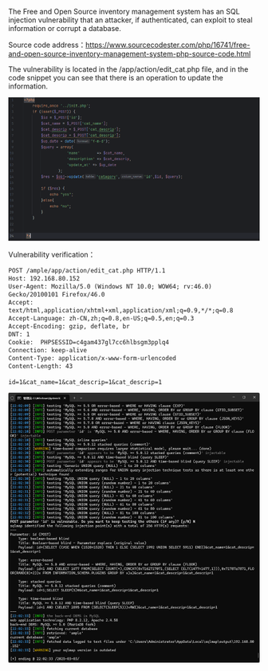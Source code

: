 



The Free and Open Source inventory management system has an SQL injection vulnerability that an attacker, if authenticated, can exploit to steal information or corrupt a database.





Source code address：https://www.sourcecodester.com/php/16741/free-and-open-source-inventory-management-system-php-source-code.html



The vulnerability is located in the /app/action/edit_cat.php file, and in the code snippet you can see that there is an operation to update the information.

![image-20250326144716441](images/image-20250326144716441.png)





Vulnerability verification：

```
POST /ample/app/action/edit_cat.php HTTP/1.1
Host: 192.168.80.152
User-Agent: Mozilla/5.0 (Windows NT 10.0; WOW64; rv:46.0) Gecko/20100101 Firefox/46.0
Accept: text/html,application/xhtml+xml,application/xml;q=0.9,*/*;q=0.8
Accept-Language: zh-CN,zh;q=0.8,en-US;q=0.5,en;q=0.3
Accept-Encoding: gzip, deflate, br
DNT: 1
Cookie:  PHPSESSID=c4gam437gl7cc6hlbsgm3pplq4
Connection: keep-alive
Content-Type: application/x-www-form-urlencoded
Content-Length: 43

id=1&cat_name=1&cat_descrip=1&cat_descrip=1
```

 ![image-20250326144647521](images/image-20250326144647521.png)



































